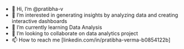 - 👋 Hi, I’m @pratibha-v
- 👀 I’m interested in generating insights by analyzing data and creating interactive dashboards
- 🌱 I’m currently learning Data Analysis
- 💞️ I’m looking to collaborate on data analytics project
- 📫 How to reach me  [linkedin.com/in/pratibha-verma-b0854122b]

<!---
pratibha-v/pratibha-v is a ✨ special ✨ repository because its `README.md` (this file) appears on your GitHub profile.
You can click the Preview link to take a look at your changes.
--->
